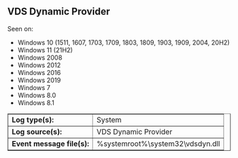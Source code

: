 ## VDS Dynamic Provider

Seen on:
* Windows 10 (1511, 1607, 1703, 1709, 1803, 1809, 1903, 1909, 2004, 20H2)
* Windows 11 (21H2)
* Windows 2008
* Windows 2012
* Windows 2016
* Windows 2019
* Windows 7
* Windows 8.0
* Windows 8.1

<table border="1" class="docutils">
  <tbody>
    <tr>
      <td><b>Log type(s):</b></td>
      <td>System</td>
    </tr>
    <tr>
      <td><b>Log source(s):</b></td>
      <td>VDS Dynamic Provider</td>
    </tr>
    <tr>
      <td><b>Event message file(s):</b></td>
      <td>%systemroot%\system32\vdsdyn.dll</td>
    </tr>
  </tbody>
</table>

&nbsp;

